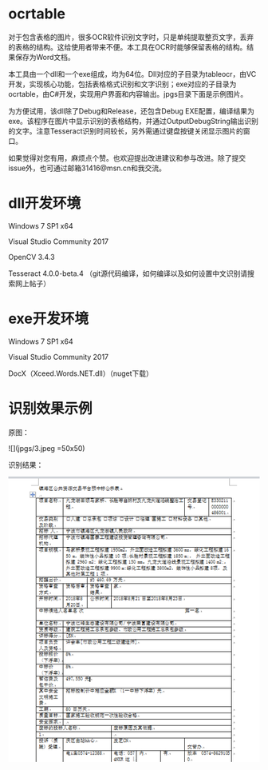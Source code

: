 ﻿# ocrtable

对于包含表格的图片，很多OCR软件识别文字时，只是单纯提取整页文字，丢弃的表格的结构。这给使用者带来不便。本工具在OCR时能够保留表格的结构。结果保存为Word文档。

本工具由一个dll和一个exe组成，均为64位。Dll对应的子目录为tableocr，由VC开发，实现核心功能，包括表格格式识别和文字识别；exe对应的子目录为ocrtable，由C\#开发，实现用户界面和内容输出。jpgs目录下面是示例图片。

为方便试用，该dll除了Debug和Release，还包含Debug
EXE配置，编译结果为exe。该程序在图片中显示识别的表格结构，并通过OutputDebugString输出识别的文字。注意Tesseract识别时间较长，另外需通过键盘按键关闭显示图片的窗口。

如果觉得对您有用，麻烦点个赞。也欢迎提出改进建议和参与改进。除了提交issue外，也可通过邮箱31416\@msn.cn和我交流。

# dll开发环境

Windows 7 SP1 x64

Visual Studio Community 2017

OpenCV 3.4.3

Tesseract 4.0.0-beta.4
（git源代码编译，如何编译以及如何设置中文识别请搜索网上帖子）

# exe开发环境

Windows 7 SP1 x64

Visual Studio Community 2017

DocX（Xceed.Words.NET.dll）（nuget下载）

# 识别效果示例

原图：

![](jpgs/3.jpeg =50x50)

识别结果：

![](results/3.png)
